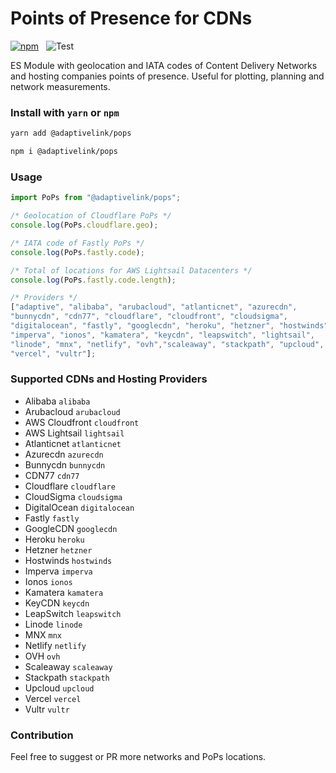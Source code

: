 # Points of Presence for CDNs


[![npm](https://img.shields.io/npm/v/@adaptivelink/pops.svg)](https://www.npmjs.com/package/@adaptivelink/pops) &nbsp; ![Test](https://github.com/adaptive/pops/workflows/Test/badge.svg?branch=main)

ES Module with geolocation and IATA codes of Content Delivery Networks and hosting companies  points of presence. Useful for plotting, planning and network measurements.

### Install with `yarn` or `npm`

```bash
yarn add @adaptivelink/pops
```

```bash
npm i @adaptivelink/pops
```

### Usage

```javascript
import PoPs from "@adaptivelink/pops";

/* Geolocation of Cloudflare PoPs */
console.log(PoPs.cloudflare.geo);

/* IATA code of Fastly PoPs */
console.log(PoPs.fastly.code);

/* Total of locations for AWS Lightsail Datacenters */
console.log(PoPs.fastly.code.length);

/* Providers */
["adaptive", "alibaba", "arubacloud", "atlanticnet", "azurecdn",
"bunnycdn", "cdn77", "cloudflare", "cloudfront", "cloudsigma",
"digitalocean", "fastly", "googlecdn", "heroku", "hetzner", "hostwinds",
"imperva", "ionos", "kamatera", "keycdn", "leapswitch", "lightsail",
"linode", "mnx", "netlify", "ovh","scaleaway", "stackpath", "upcloud",
"vercel", "vultr"];
```

### Supported CDNs and Hosting Providers

*   Alibaba ```alibaba```
*   Arubacloud ```arubacloud```
*   AWS Cloudfront ```cloudfront```
*   AWS Lightsail ```lightsail```
*   Atlanticnet ```atlanticnet```
*   Azurecdn ```azurecdn```
*   Bunnycdn ```bunnycdn```
*   CDN77 ```cdn77```
*   Cloudflare ```cloudflare```
*   CloudSigma ```cloudsigma```
*   DigitalOcean ```digitalocean```
*   Fastly ```fastly```
*   GoogleCDN ```googlecdn```
*   Heroku ```heroku```
*   Hetzner ```hetzner```
*   Hostwinds ```hostwinds```
*   Imperva ```imperva```
*   Ionos ```ionos```
*   Kamatera ```kamatera```
*   KeyCDN ```keycdn```
*   LeapSwitch ```leapswitch```
*   Linode ```linode```
*   MNX ```mnx```
*   Netlify ```netlify```
*   OVH ```ovh```
*   Scaleaway ```scaleaway```
*   Stackpath ```stackpath```
*   Upcloud ```upcloud```
*   Vercel ```vercel```
*   Vultr ```vultr```

### Contribution

Feel free to suggest or PR more networks and PoPs locations.